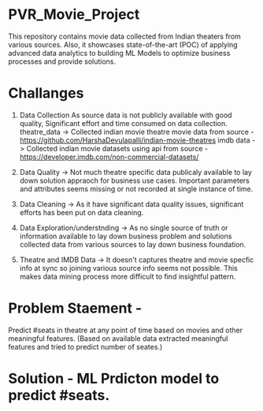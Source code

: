 # PVR_Movie_Project
This repository contains movie data collected from Indian theaters from various sources. Also, it showcases state-of-the-art (POC) of applying advanced data analytics to building ML Models to optimize business processes and provide solutions.

# Challanges 
1. Data Collection
   As source data is not publicly available with good quality, Significant effort and time consumed on data collection.
     theatre_data -> Collected indian movie theatre movie data from source - https://github.com/HarshaDevulapalli/indian-movie-theatres
     imdb data -> Collected indian movie datasets using api from source - https://developer.imdb.com/non-commercial-datasets/

2. Data Quality -> Not much theatre specific data publicaly available to lay down solution appraoch for business use cases. Important parameters and attributes seems missing or not recorded at single instance of time.
3. Data Cleaning -> As it have significant data quality issues, significant efforts has been put on data cleaning.
4. Data Exploration/understnding -> As no single source of truth or information available to lay down business problem and solutions collected data from various sources to lay down business foundation.
5. Theatre and IMDB Data -> It doesn't captures theatre and movie specfic info at sync so joining various source info seems not possible. This makes data mining process more difficult to find insightful pattern.

# Problem Staement - 
Predict #seats in theatre at any point of time based on movies and other meaningful features. (Based on available data extracted meaningful features and tried to predict number of seates.)

# Solution - ML Prdicton model to predict #seats.
